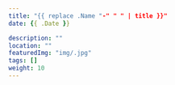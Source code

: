 ```yaml
---
title: "{{ replace .Name "-" " " | title }}"
date: {{ .Date }}

description: ""
location: ""
featuredImg: "img/.jpg"
tags: []
weight: 10
---
```


